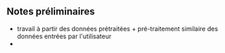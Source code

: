 ## Notes préliminaires

 - travail à partir des données prétraitées + pré-traitement similaire des données entrées par l'utilisateur
 - 